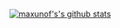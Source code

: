 [![maxunof's's github stats](https://github-readme-stats.vercel.app/api?username=maxunof)](https://github.com/anuraghazra/github-readme-stats) <!--[![maxunof's wakatime stats](https://github-readme-stats.vercel.app/api/wakatime?username=maxunof)](https://github.com/anuraghazra/github-readme-stats)-->
